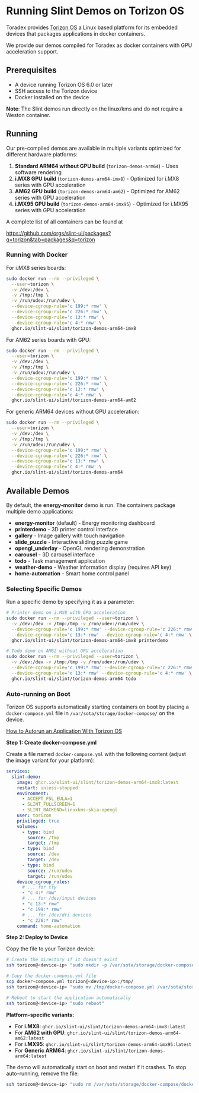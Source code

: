 <!-- Copyright © SixtyFPS GmbH <info@slint.dev> ; SPDX-License-Identifier: MIT -->
<!-- cSpell: ignore Torizon Toradex imx8 am62 imx95 -->
# Running Slint Demos on Torizon OS

Toradex provides [Torizon OS](https://developer.toradex.com/torizon/) a Linux based platform for its embedded devices that packages applications in docker containers.

We provide our demos compiled for Toradex as docker containers with GPU acceleration support.

## Prerequisites

- A device running Torizon OS 6.0 or later
- SSH access to the Torizon device
- Docker installed on the device

**Note**: The Slint demos run directly on the linux/kms and do not require a Weston container.

## Running

Our pre-compiled demos are available in multiple variants optimized for different hardware platforms:

1. **Standard ARM64 without GPU build** (`torizon-demos-arm64`) - Uses software rendering
2. **i.MX8 GPU build** (`torizon-demos-arm64-imx8`) - Optimized for i.MX8 series with GPU acceleration
3. **AM62 GPU build** (`torizon-demos-arm64-am62`) - Optimized for AM62 series with GPU acceleration
4. **i.MX95 GPU build** (`torizon-demos-arm64-imx95`) - Optimized for i.MX95 series with GPU acceleration

A complete list of all containers can be found at

https://github.com/orgs/slint-ui/packages?q=torizon&tab=packages&q=torizon

### Running with Docker

For i.MX8 series boards:

```bash
sudo docker run --rm --privileged \
  --user=torizon \
  -v /dev:/dev \
  -v /tmp:/tmp \
  -v /run/udev:/run/udev \
  --device-cgroup-rule='c 199:* rmw' \
  --device-cgroup-rule='c 226:* rmw' \
  --device-cgroup-rule='c 13:* rmw' \
  --device-cgroup-rule='c 4:* rmw' \
  ghcr.io/slint-ui/slint/torizon-demos-arm64-imx8
```

For AM62 series boards with GPU:

```bash
sudo docker run --rm --privileged \
  --user=torizon \
  -v /dev:/dev \
  -v /tmp:/tmp \
  -v /run/udev:/run/udev \
  --device-cgroup-rule='c 199:* rmw' \
  --device-cgroup-rule='c 226:* rmw' \
  --device-cgroup-rule='c 13:* rmw' \
  --device-cgroup-rule='c 4:* rmw' \
  ghcr.io/slint-ui/slint/torizon-demos-arm64-am62
```

For generic ARM64 devices without GPU acceleration:

```bash
sudo docker run --rm --privileged \
  --user=torizon \
  -v /dev:/dev \
  -v /tmp:/tmp \
  -v /run/udev:/run/udev \
  --device-cgroup-rule='c 199:* rmw' \
  --device-cgroup-rule='c 226:* rmw' \
  --device-cgroup-rule='c 13:* rmw' \
  --device-cgroup-rule='c 4:* rmw' \
  ghcr.io/slint-ui/slint/torizon-demos-arm64
```

## Available Demos

By default, the **energy-monitor** demo is run. The containers package multiple demo applications:

- **energy-monitor** (default) - Energy monitoring dashboard
- **printerdemo** - 3D printer control interface
- **gallery** - Image gallery with touch navigation
- **slide_puzzle** - Interactive sliding puzzle game
- **opengl_underlay** - OpenGL rendering demonstration
- **carousel** - 3D carousel interface
- **todo** - Task management application
- **weather-demo** - Weather information display (requires API key)
- **home-automation** - Smart home control panel

### Selecting Specific Demos

Run a specific demo by specifying it as a parameter:

```bash
# Printer demo on i.MX8 with GPU acceleration
sudo docker run --rm --privileged --user=torizon \
  -v /dev:/dev -v /tmp:/tmp -v /run/udev:/run/udev \
  --device-cgroup-rule='c 199:* rmw' --device-cgroup-rule='c 226:* rmw' \
  --device-cgroup-rule='c 13:* rmw' --device-cgroup-rule='c 4:* rmw' \
  ghcr.io/slint-ui/slint/torizon-demos-arm64-imx8 printerdemo

# Todo demo on AM62 without GPU acceleration
sudo docker run --rm --privileged --user=torizon \
  -v /dev:/dev -v /tmp:/tmp -v /run/udev:/run/udev \
  --device-cgroup-rule='c 199:* rmw' --device-cgroup-rule='c 226:* rmw' \
  --device-cgroup-rule='c 13:* rmw' --device-cgroup-rule='c 4:* rmw' \
  ghcr.io/slint-ui/slint/torizon-demos-arm64 todo
```

### Auto-running on Boot

Torizon OS supports automatically starting containers on boot by placing a `docker-compose.yml` file in `/var/sota/storage/docker-compose/` on the device.

[How to Autorun an Application With Torizon OS
](https://developer.toradex.com/torizon/application-development/working-with-containers/how-to-autorun-an-application-with-torizoncore/)

**Step 1: Create docker-compose.yml**

Create a file named `docker-compose.yml` with the following content (adjust the image variant for your platform):

```yaml
services:
  slint-demo:
    image: ghcr.io/slint-ui/slint/torizon-demos-arm64-imx8:latest
    restart: unless-stopped
    environment:
      - ACCEPT_FSL_EULA=1
      - SLINT_FULLSCREEN=1
      - SLINT_BACKEND=linuxkms-skia-opengl
    user: torizon
    privileged: true
    volumes:
      - type: bind
        source: /tmp
        target: /tmp
      - type: bind
        source: /dev
        target: /dev
      - type: bind
        source: /run/udev
        target: /run/udev
    device_cgroup_rules:
      # ... for tty
      - "c 4:* rmw"
      # ... for /dev/input devices
      - "c 13:* rmw"
      - "c 199:* rmw"
      # ... for /dev/dri devices
      - "c 226:* rmw"
    command: home-automation
```

**Step 2: Deploy to Device**

Copy the file to your Torizon device:

```bash
# Create the directory if it doesn't exist
ssh torizon@<device-ip> "sudo mkdir -p /var/sota/storage/docker-compose"

# Copy the docker-compose.yml file
scp docker-compose.yml torizon@<device-ip>:/tmp/
ssh torizon@<device-ip> "sudo mv /tmp/docker-compose.yml /var/sota/storage/docker-compose/"

# Reboot to start the application automatically
ssh torizon@<device-ip> "sudo reboot"
```

**Platform-specific variants:**
- For **i.MX8**: `ghcr.io/slint-ui/slint/torizon-demos-arm64-imx8:latest`
- For **AM62 with GPU**: `ghcr.io/slint-ui/slint/torizon-demos-arm64-am62:latest`
- For **i.MX95**: `ghcr.io/slint-ui/slint/torizon-demos-arm64-imx95:latest`
- For **Generic ARM64**: `ghcr.io/slint-ui/slint/torizon-demos-arm64:latest`

The demo will automatically start on boot and restart if it crashes. To stop auto-running, remove the file:

```bash
ssh torizon@<device-ip> "sudo rm /var/sota/storage/docker-compose/docker-compose.yml && sudo reboot"
```
